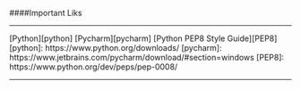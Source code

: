 ####Important Liks 
<hr>
[Python][python]
[Pycharm][pycharm]
[Python PEP8 Style Guide][PEP8]
<!--Feaatures of Python-->
[python]: https://www.python.org/downloads/
[pycharm]: https://www.jetbrains.com/pycharm/download/#section=windows
[PEP8]: https://www.python.org/dev/peps/pep-0008/
<hr>
